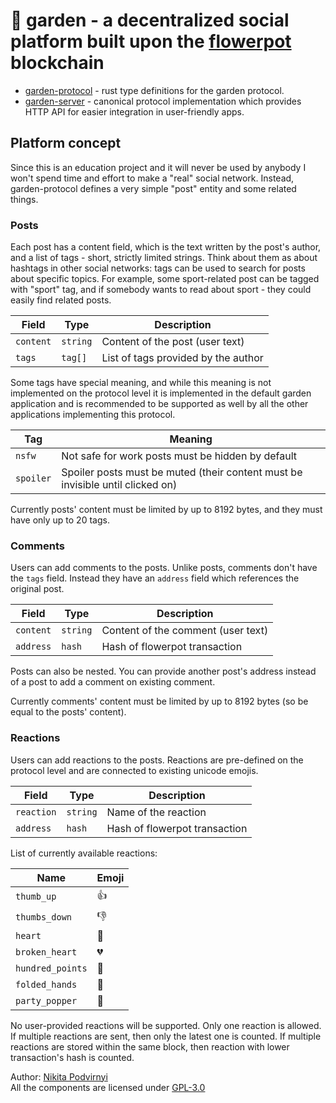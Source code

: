 # 🏡 garden - a decentralized social platform built upon the [flowerpot](https://github.com/krypt0nn/flowerpot) blockchain

- [garden-protocol](./garden-protocol) - rust type definitions for the garden
  protocol.
- [garden-server](./garden-server) - canonical protocol implementation which
  provides HTTP API for easier integration in user-friendly apps.

## Platform concept

Since this is an education project and it will never be used by anybody I won't
spend time and effort to make a "real" social network. Instead, garden-protocol
defines a very simple "post" entity and some related things.

### Posts

Each post has a content field, which is the text written by the post's author,
and a list of tags - short, strictly limited strings. Think about them as about
hashtags in other social networks: tags can be used to search for posts about
specific topics. For example, some sport-related post can be tagged with "sport"
tag, and if somebody wants to read about sport - they could easily find related
posts.

| Field     | Type     | Description                         |
| --------- | -------- | ----------------------------------- |
| `content` | `string` | Content of the post (user text)     |
| `tags`    | `tag[]`  | List of tags provided by the author |

Some tags have special meaning, and while this meaning is not implemented on the
protocol level it is implemented in the default garden application and is
recommended to be supported as well by all the other applications implementing
this protocol.

| Tag       | Meaning                                                                        |
| --------- | ------------------------------------------------------------------------------ |
| `nsfw`    | Not safe for work posts must be hidden by default                              |
| `spoiler` | Spoiler posts must be muted (their content must be invisible until clicked on) |

Currently posts' content must be limited by up to 8192 bytes, and they must have
only up to 20 tags.

### Comments

Users can add comments to the posts. Unlike posts, comments don't have the
`tags` field. Instead they have an `address` field which references the original
post.

| Field     | Type     | Description                        |
| --------- | -------- | ---------------------------------- |
| `content` | `string` | Content of the comment (user text) |
| `address` | `hash`   | Hash of flowerpot transaction      |

Posts can also be nested. You can provide another post's address instead of a
post to add a comment on existing comment.

Currently comments' content must be limited by up to 8192 bytes (so be equal
to the posts' content).

### Reactions

Users can add reactions to the posts. Reactions are pre-defined on the protocol
level and are connected to existing unicode emojis.

| Field      | Type     | Description                   |
| ---------- | -------- | ----------------------------- |
| `reaction` | `string` | Name of the reaction          |
| `address`  | `hash`   | Hash of flowerpot transaction |

List of currently available reactions:

| Name             | Emoji |
| ---------------- | ----- |
| `thumb_up`       | 👍    |
| `thumbs_down`    | 👎    |
| `heart`          | 🧡    |
| `broken_heart`   | 💔    |
| `hundred_points` | 💯    |
| `folded_hands`   | 🙏    |
| `party_popper`   | 🎉    |

No user-provided reactions will be supported. Only one reaction is allowed.
If multiple reactions are sent, then only the latest one is counted. If multiple
reactions are stored within the same block, then reaction with lower
transaction's hash is counted.

Author: [Nikita Podvirnyi](https://github.com/krypt0nn)\
All the components are licensed under [GPL-3.0](LICENSE)
